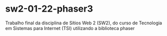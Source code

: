 # sw2-01-22-phaser3
Trabalho final da disciplina de Sítios Web 2 (SW2), do curso de Tecnologia em Sistemas para Internet (TSI) utilizando a biblioteca phaser
